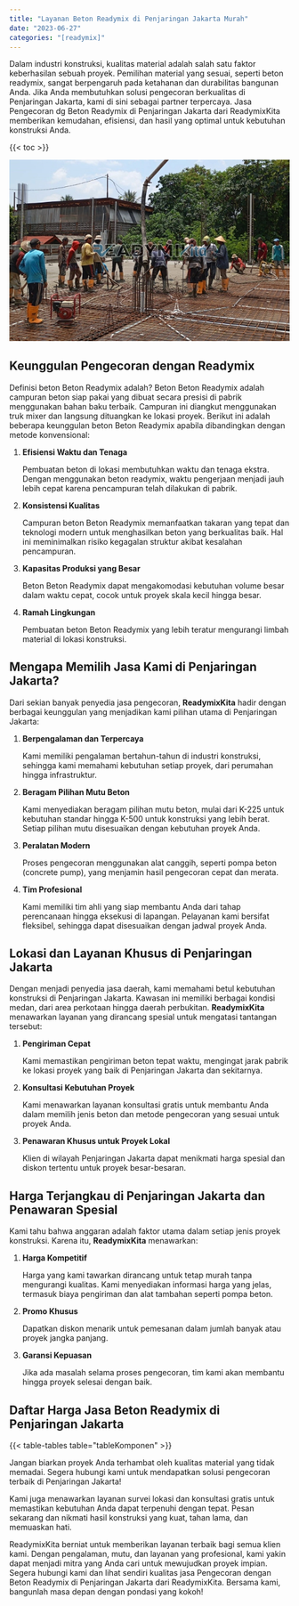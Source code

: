 ```yaml
---
title: "Layanan Beton Readymix di Penjaringan Jakarta Murah"
date: "2023-06-27"
categories: "[readymix]"
---
```


Dalam industri konstruksi, kualitas material adalah salah satu faktor keberhasilan sebuah proyek. Pemilihan material yang sesuai, seperti beton readymix, sangat berpengaruh pada ketahanan dan durabilitas bangunan Anda. Jika Anda membutuhkan solusi pengecoran berkualitas di Penjaringan Jakarta, kami di sini sebagai partner terpercaya. Jasa Pengecoran dg Beton Readymix di Penjaringan Jakarta dari ReadymixKita memberikan kemudahan, efisiensi, dan hasil yang optimal untuk kebutuhan konstruksi Anda.

{{< toc >}}

![Layanan Beton Readymix di Penjaringan Jakarta Murah](/images/readymix/cor-readymix-28.jpg)

## Keunggulan Pengecoran dengan Readymix

Definisi beton Beton Readymix adalah? Beton Beton Readymix adalah campuran beton siap pakai yang dibuat secara presisi di pabrik menggunakan bahan baku terbaik. Campuran ini diangkut menggunakan truk mixer dan langsung dituangkan ke lokasi proyek. Berikut ini adalah beberapa keunggulan beton Beton Readymix apabila dibandingkan dengan metode konvensional:

1. **Efisiensi Waktu dan Tenaga**

   Pembuatan beton di lokasi membutuhkan waktu dan tenaga ekstra. Dengan menggunakan beton readymix, waktu pengerjaan menjadi jauh lebih cepat karena pencampuran telah dilakukan di pabrik.

2. **Konsistensi Kualitas**

   Campuran beton Beton Readymix memanfaatkan takaran yang tepat dan teknologi modern untuk menghasilkan beton yang berkualitas baik. Hal ini meminimalkan risiko kegagalan struktur akibat kesalahan pencampuran.

3. **Kapasitas Produksi yang Besar**

   Beton Beton Readymix dapat mengakomodasi kebutuhan volume besar dalam waktu cepat, cocok untuk proyek skala kecil hingga besar.

4. **Ramah Lingkungan**

   Pembuatan beton Beton Readymix yang lebih teratur mengurangi limbah material di lokasi konstruksi.

## Mengapa Memilih Jasa Kami di Penjaringan Jakarta?

Dari sekian banyak penyedia jasa pengecoran, **ReadymixKita** hadir dengan berbagai keunggulan yang menjadikan kami pilihan utama di Penjaringan Jakarta:

1. **Berpengalaman dan Terpercaya**

   Kami memiliki pengalaman bertahun-tahun di industri konstruksi, sehingga kami memahami kebutuhan setiap proyek, dari perumahan hingga infrastruktur.

2. **Beragam Pilihan Mutu Beton**

   Kami menyediakan beragam pilihan mutu beton, mulai dari K-225 untuk kebutuhan standar hingga K-500 untuk konstruksi yang lebih berat. Setiap pilihan mutu disesuaikan dengan kebutuhan proyek Anda.

3. **Peralatan Modern**

   Proses pengecoran menggunakan alat canggih, seperti pompa beton (concrete pump), yang menjamin hasil pengecoran cepat dan merata.

4. **Tim Profesional**

   Kami memiliki tim ahli yang siap membantu Anda dari tahap perencanaan hingga eksekusi di lapangan. Pelayanan kami bersifat fleksibel, sehingga dapat disesuaikan dengan jadwal proyek Anda.

## Lokasi dan Layanan Khusus di Penjaringan Jakarta

Dengan menjadi penyedia jasa daerah, kami memahami betul kebutuhan konstruksi di Penjaringan Jakarta. Kawasan ini memiliki berbagai kondisi medan, dari area perkotaan hingga daerah perbukitan. **ReadymixKita** menawarkan layanan yang dirancang spesial untuk mengatasi tantangan tersebut:

1. **Pengiriman Cepat**

   Kami memastikan pengiriman beton tepat waktu, mengingat jarak pabrik ke lokasi proyek yang baik di Penjaringan Jakarta dan sekitarnya.

2. **Konsultasi Kebutuhan Proyek**

   Kami menawarkan layanan konsultasi gratis untuk membantu Anda dalam memilih jenis beton dan metode pengecoran yang sesuai untuk proyek Anda.

3. **Penawaran Khusus untuk Proyek Lokal**

   Klien di wilayah Penjaringan Jakarta dapat menikmati harga spesial dan diskon tertentu untuk proyek besar-besaran.

## Harga Terjangkau di Penjaringan Jakarta dan Penawaran Spesial

Kami tahu bahwa anggaran adalah faktor utama dalam setiap jenis proyek konstruksi. Karena itu, **ReadymixKita** menawarkan:

1. **Harga Kompetitif**

   Harga yang kami tawarkan dirancang untuk tetap murah tanpa mengurangi kualitas. Kami menyediakan informasi harga yang jelas, termasuk biaya pengiriman dan alat tambahan seperti pompa beton.

2. **Promo Khusus**

   Dapatkan diskon menarik untuk pemesanan dalam jumlah banyak atau proyek jangka panjang.

3. **Garansi Kepuasan**

   Jika ada masalah selama proses pengecoran, tim kami akan membantu hingga proyek selesai dengan baik.

## Daftar Harga Jasa Beton Readymix di Penjaringan Jakarta

{{< table-tables table="tableKomponen" >}}

Jangan biarkan proyek Anda terhambat oleh kualitas material yang tidak memadai. Segera hubungi kami untuk mendapatkan solusi pengecoran terbaik di Penjaringan Jakarta!

Kami juga menawarkan layanan survei lokasi dan konsultasi gratis untuk memastikan kebutuhan Anda dapat terpenuhi dengan tepat. Pesan sekarang dan nikmati hasil konstruksi yang kuat, tahan lama, dan memuaskan hati.

ReadymixKita berniat untuk memberikan layanan terbaik bagi semua klien kami. Dengan pengalaman, mutu, dan layanan yang profesional, kami yakin dapat menjadi mitra yang Anda cari untuk mewujudkan proyek impian. Segera hubungi kami dan lihat sendiri kualitas jasa Pengecoran dengan Beton Readymix di Penjaringan Jakarta dari ReadymixKita. Bersama kami, bangunlah masa depan dengan pondasi yang kokoh!